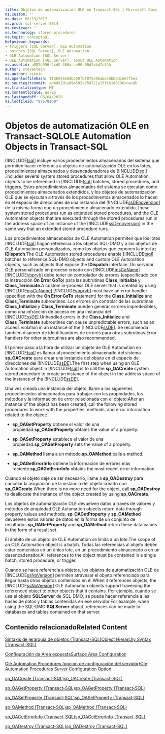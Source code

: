 ```yaml
---
title: Objetos de automatización OLE en Transact-SQL | Microsoft Docs
ms.custom: ''
ms.date: 06/13/2017
ms.prod: sql-server-2014
ms.reviewer: ''
ms.technology: stored-procedures
ms.topic: conceptual
helpviewer_keywords:
- triggers [SQL Server], OLE Automation
- batches [SQL Server], OLE Automation
- OLE Automation [SQL Server]
- OLE Automation [SQL Server], about OLE Automation
ms.assetid: a887d956-4cd0-400a-aa96-00d7abd7c44b
author: stevestein
ms.author: sstein
ms.openlocfilehash: 1f36846565bb60fbf875e9babdabbb6d1667f5ea
ms.sourcegitcommit: ad4d92dce894592a259721a1571b1d8736abacdb
ms.translationtype: MT
ms.contentlocale: es-ES
ms.lasthandoff: 08/04/2020
ms.locfileid: "87678160"
---
```

# <a name="ole-automation-objects-in-transact-sql"></a><span data-ttu-id="3def6-102">Objetos de automatización OLE en Transact-SQL</span><span class="sxs-lookup"><span data-stu-id="3def6-102">OLE Automation Objects in Transact-SQL</span></span>
  [!INCLUDE[tsql](../../includes/tsql-md.md)] <span data-ttu-id="3def6-103">incluye varios procedimientos almacenados del sistema que permiten hacer referencia a objetos de automatización OLE en los lotes, procedimientos almacenados y desencadenadores de [!INCLUDE[tsql](../../includes/tsql-md.md)] .</span><span class="sxs-lookup"><span data-stu-id="3def6-103">includes several system stored procedures that allow OLE Automation objects to be referenced in [!INCLUDE[tsql](../../includes/tsql-md.md)] batches, stored procedures, and triggers.</span></span> <span data-ttu-id="3def6-104">Estos procedimientos almacenados del sistema se ejecutan como procedimientos almacenados extendidos, y los objetos de automatización OLE que se ejecutan a través de los procedimientos almacenados lo hacen en el espacio de direcciones de una instancia del [!INCLUDE[ssDEnoversion](../../includes/ssdenoversion-md.md)] de la misma forma que un procedimiento almacenado extendido.</span><span class="sxs-lookup"><span data-stu-id="3def6-104">These system stored procedures run as extended stored procedures, and the OLE Automation objects that are executed through the stored procedures run in the address space of an instance of the [!INCLUDE[ssDEnoversion](../../includes/ssdenoversion-md.md)] in the same way that an extended stored procedure runs.</span></span>  
  
 <span data-ttu-id="3def6-105">Los procedimientos almacenados de OLE Automation permiten que los lotes [!INCLUDE[tsql](../../includes/tsql-md.md)] hagan referencia a los objetos SQL-DMO y a los objetos de OLE Automation personalizados, como los objetos que exponen la interfaz **IDispatch**.</span><span class="sxs-lookup"><span data-stu-id="3def6-105">The OLE Automation stored procedures enable [!INCLUDE[tsql](../../includes/tsql-md.md)] batches to reference SQL-DMO objects and custom OLE Automation objects, such as objects that expose the **IDispatch** interface.</span></span> <span data-ttu-id="3def6-106">Un servidor OLE personalizado en proceso creado con [!INCLUDE[msCoName](../../includes/msconame-md.md)] [!INCLUDE[vbprvb](../../includes/vbprvb-md.md)] debe tener un controlador de errores (especificado con la instrucción **On Error GoTo**) para las subrutinas **Class_Initialize** y **Class_Terminate**.</span><span class="sxs-lookup"><span data-stu-id="3def6-106">A custom in-process OLE server that is created by using [!INCLUDE[msCoName](../../includes/msconame-md.md)] [!INCLUDE[vbprvb](../../includes/vbprvb-md.md)] must have an error handler (specified with the **On Error GoTo** statement) for the **Class_Initialize** and **Class_Terminate** subroutines.</span></span> <span data-ttu-id="3def6-107">Los errores sin controlar de las subrutinas **Class_Initialize** y **Class_Terminate** pueden generar errores impredecibles, como una infracción de acceso en una instancia del [!INCLUDE[ssDE](../../includes/ssde-md.md)].</span><span class="sxs-lookup"><span data-stu-id="3def6-107">Unhandled errors in the **Class_Initialize** and **Class_Terminate** subroutines can cause unpredictable errors, such as an access violation in an instance of the [!INCLUDE[ssDE](../../includes/ssde-md.md)].</span></span> <span data-ttu-id="3def6-108">Se recomienda también disponer de identificadores de errores para otras subrutinas.</span><span class="sxs-lookup"><span data-stu-id="3def6-108">Error handlers for other subroutines are also recommended.</span></span>  
  
 <span data-ttu-id="3def6-109">El primer paso a la hora de utilizar un objeto de OLE Automation en [!INCLUDE[tsql](../../includes/tsql-md.md)] es llamar al procedimiento almacenado del sistema **sp_OACreate** para crear una instancia del objeto en el espacio de direcciones del [!INCLUDE[ssDE](../../includes/ssde-md.md)].</span><span class="sxs-lookup"><span data-stu-id="3def6-109">The first step when using an OLE Automation object in [!INCLUDE[tsql](../../includes/tsql-md.md)] is to call the **sp_OACreate** system stored procedure to create an instance of the object in the address space of the instance of the [!INCLUDE[ssDE](../../includes/ssde-md.md)].</span></span>  
  
 <span data-ttu-id="3def6-110">Una vez creada una instancia del objeto, llame a los siguientes procedimientos almacenados para trabajar con las propiedades, los métodos y la información de error relacionada con el objeto:</span><span class="sxs-lookup"><span data-stu-id="3def6-110">After an instance of the object has been created, call the following stored procedures to work with the properties, methods, and error information related to the object:</span></span>  
  
-   <span data-ttu-id="3def6-111">**sp_OAGetProperty** obtiene el valor de una propiedad.</span><span class="sxs-lookup"><span data-stu-id="3def6-111">**sp_OAGetProperty** obtains the value of a property.</span></span>  
  
-   <span data-ttu-id="3def6-112">**sp_OASetProperty** establece el valor de una propiedad.</span><span class="sxs-lookup"><span data-stu-id="3def6-112">**sp_OASetProperty** sets the value of a property.</span></span>  
  
-   <span data-ttu-id="3def6-113">**sp_OAMethod** llama a un método.</span><span class="sxs-lookup"><span data-stu-id="3def6-113">**sp_OAMethod** calls a method.</span></span>  
  
-   <span data-ttu-id="3def6-114">**sp_OAGetErrorInfo** obtiene la información de errores más reciente.</span><span class="sxs-lookup"><span data-stu-id="3def6-114">**sp_OAGetErrorInfo** obtains the most recent error information.</span></span>  
  
 <span data-ttu-id="3def6-115">Cuando el objeto deje de ser necesario, llame a **sp_OADestroy** para cancelar la asignación de la instancia del objeto creado con **sp_OACreate**.</span><span class="sxs-lookup"><span data-stu-id="3def6-115">When there is no more need for the object, call **sp_OADestroy** to deallocate the instance of the object created by using **sp_OACreate**.</span></span>  
  
 <span data-ttu-id="3def6-116">Los objetos de automatización OLE devuelven datos a través de valores y métodos de propiedad.</span><span class="sxs-lookup"><span data-stu-id="3def6-116">OLE Automation objects return data through property values and methods.</span></span> <span data-ttu-id="3def6-117">**sp_OAGetProperty** y **sp_OAMethod** devuelven estos valores de datos en la forma de un conjunto de resultados.</span><span class="sxs-lookup"><span data-stu-id="3def6-117">**sp_OAGetProperty** and **sp_OAMethod** return these data values in the form of a result set.</span></span>  
  
 <span data-ttu-id="3def6-118">El ámbito de un objeto de OLE Automation se limita a un lote.</span><span class="sxs-lookup"><span data-stu-id="3def6-118">The scope of an OLE Automation object is a batch.</span></span> <span data-ttu-id="3def6-119">Todas las referencias al objeto deben estar contenidas en un único lote, en un procedimiento almacenado o en un desencadenador.</span><span class="sxs-lookup"><span data-stu-id="3def6-119">All references to the object must be contained in a single batch, stored procedure, or trigger.</span></span>  
  
 <span data-ttu-id="3def6-120">Cuando se hace referencia a objetos, los objetos de automatización OLE de [!INCLUDE[ssNoVersion](../../includes/ssnoversion-md.md)] permiten atravesar el objeto referenciado para llegar hasta otros objetos contenidos en él.</span><span class="sxs-lookup"><span data-stu-id="3def6-120">When it references objects, the [!INCLUDE[ssNoVersion](../../includes/ssnoversion-md.md)] OLE Automation objects support traversing the referenced object to other objects that it contains.</span></span> <span data-ttu-id="3def6-121">Por ejemplo, cuando se usa el objeto **SQLServer** de SQL-DMO, se puede hacer referencia a las bases de datos y tablas contenidas en ese servidor.</span><span class="sxs-lookup"><span data-stu-id="3def6-121">For example, when using the SQL-DMO **SQLServer** object, references can be made to databases and tables contained on that server.</span></span>  
  
## <a name="related-content"></a><span data-ttu-id="3def6-122">Contenido relacionado</span><span class="sxs-lookup"><span data-stu-id="3def6-122">Related Content</span></span>  
 [<span data-ttu-id="3def6-123">Sintaxis de jerarquía de objetos &#40;Transact-SQL&#41;</span><span class="sxs-lookup"><span data-stu-id="3def6-123">Object Hierarchy Syntax &#40;Transact-SQL&#41;</span></span>](/sql/relational-databases/system-stored-procedures/object-hierarchy-syntax-transact-sql)  
  
 [<span data-ttu-id="3def6-124">Configuración de Área expuesta</span><span class="sxs-lookup"><span data-stu-id="3def6-124">Surface Area Configuration</span></span>](../security/surface-area-configuration.md)  
  
 [<span data-ttu-id="3def6-125">Ole Automation Procedures (opción de configuración del servidor)</span><span class="sxs-lookup"><span data-stu-id="3def6-125">Ole Automation Procedures Server Configuration Option</span></span>](../../database-engine/configure-windows/ole-automation-procedures-server-configuration-option.md)  
  
 [<span data-ttu-id="3def6-126">sp_OACreate &#40;Transact-SQL&#41;</span><span class="sxs-lookup"><span data-stu-id="3def6-126">sp_OACreate &#40;Transact-SQL&#41;</span></span>](/sql/relational-databases/system-stored-procedures/sp-oacreate-transact-sql)  
  
 [<span data-ttu-id="3def6-127">sp_OAGetProperty &#40;Transact-SQL&#41;</span><span class="sxs-lookup"><span data-stu-id="3def6-127">sp_OAGetProperty &#40;Transact-SQL&#41;</span></span>](/sql/relational-databases/system-stored-procedures/sp-oagetproperty-transact-sql)  
  
 [<span data-ttu-id="3def6-128">sp_OASetProperty &#40;Transact-SQL&#41;</span><span class="sxs-lookup"><span data-stu-id="3def6-128">sp_OASetProperty &#40;Transact-SQL&#41;</span></span>](/sql/relational-databases/system-stored-procedures/sp-oasetproperty-transact-sql)  
  
 [<span data-ttu-id="3def6-129">sp_OAMethod &#40;Transact-SQL&#41;</span><span class="sxs-lookup"><span data-stu-id="3def6-129">sp_OAMethod &#40;Transact-SQL&#41;</span></span>](/sql/relational-databases/system-stored-procedures/sp-oamethod-transact-sql)  
  
 [<span data-ttu-id="3def6-130">sp_OAGetErrorInfo &#40;Transact-SQL&#41;</span><span class="sxs-lookup"><span data-stu-id="3def6-130">sp_OAGetErrorInfo &#40;Transact-SQL&#41;</span></span>](/sql/relational-databases/system-stored-procedures/sp-oageterrorinfo-transact-sql)  
  
 [<span data-ttu-id="3def6-131">sp_OADestroy &#40;Transact-SQL&#41;</span><span class="sxs-lookup"><span data-stu-id="3def6-131">sp_OADestroy &#40;Transact-SQL&#41;</span></span>](/sql/relational-databases/system-stored-procedures/sp-oadestroy-transact-sql)  
  
  

